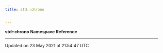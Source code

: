 ```yaml
---
title: std::chrono


---
```


**std::chrono Namespace Reference**





-------------------------------

Updated on 23 May 2021 at 21:54:47 UTC
